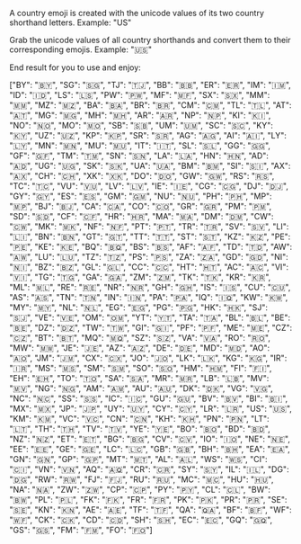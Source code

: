A country emoji is created with the unicode values of its two country shorthand letters. 
Example: "US"

Grab the unicode values of all country shorthands and convert them to their corresponding emojis.
Example: "🇺🇸"

End result for you to use and enjoy:

["BY": "🇧🇾", "SG": "🇸🇬", "TJ": "🇹🇯", "BB": "🇧🇧", "ER": "🇪🇷", "IM": "🇮🇲", "ID": "🇮🇩", "LS": "🇱🇸", "PW": "🇵🇼", "MF": "🇲🇫", "SX": "🇸🇽", "MM": "🇲🇲", "MZ": "🇲🇿", "BA": "🇧🇦", "BR": "🇧🇷", "CM": "🇨🇲", "TL": "🇹🇱", "AT": "🇦🇹", "MG": "🇲🇬", "MH": "🇲🇭", "AR": "🇦🇷", "NP": "🇳🇵", "KI": "🇰🇮", "NO": "🇳🇴", "MO": "🇲🇴", "SB": "🇸🇧", "UM": "🇺🇲", "SC": "🇸🇨", "KY": "🇰🇾", "UZ": "🇺🇿", "KP": "🇰🇵", "SR": "🇸🇷", "AG": "🇦🇬", "AI": "🇦🇮", "LY": "🇱🇾", "MN": "🇲🇳", "MU": "🇲🇺", "IT": "🇮🇹", "SL": "🇸🇱", "GG": "🇬🇬", "GF": "🇬🇫", "TM": "🇹🇲", "SN": "🇸🇳", "LA": "🇱🇦", "HN": "🇭🇳", "AD": "🇦🇩", "UG": "🇺🇬", "SK": "🇸🇰", "UA": "🇺🇦", "BM": "🇧🇲", "SI": "🇸🇮", "AX": "🇦🇽", "CH": "🇨🇭", "XK": "🇽🇰", "DO": "🇩🇴", "GW": "🇬🇼", "RS": "🇷🇸", "TC": "🇹🇨", "VU": "🇻🇺", "LV": "🇱🇻", "IE": "🇮🇪", "CG": "🇨🇬", "DJ": "🇩🇯", "GY": "🇬🇾", "ES": "🇪🇸", "GM": "🇬🇲", "NU": "🇳🇺", "PH": "🇵🇭", "MP": "🇲🇵", "BJ": "🇧🇯", "CA": "🇨🇦", "CO": "🇨🇴", "GR": "🇬🇷", "PM": "🇵🇲", "SD": "🇸🇩", "CF": "🇨🇫", "HR": "🇭🇷", "MA": "🇲🇦", "DM": "🇩🇲", "CW": "🇨🇼", "MK": "🇲🇰", "NF": "🇳🇫", "PT": "🇵🇹", "TR": "🇹🇷", "SV": "🇸🇻", "LI": "🇱🇮", "BN": "🇧🇳", "GT": "🇬🇹", "TT": "🇹🇹", "ST": "🇸🇹", "KZ": "🇰🇿", "PE": "🇵🇪", "KE": "🇰🇪", "BQ": "🇧🇶", "BS": "🇧🇸", "AF": "🇦🇫", "TD": "🇹🇩", "AW": "🇦🇼", "LU": "🇱🇺", "TZ": "🇹🇿", "PS": "🇵🇸", "ZA": "🇿🇦", "GD": "🇬🇩", "NI": "🇳🇮", "BZ": "🇧🇿", "GL": "🇬🇱", "CC": "🇨🇨", "HT": "🇭🇹", "AC": "🇦🇨", "VI": "🇻🇮", "TG": "🇹🇬", "GA": "🇬🇦", "ZM": "🇿🇲", "TK": "🇹🇰", "KR": "🇰🇷", "ML": "🇲🇱", "RE": "🇷🇪", "NR": "🇳🇷", "GH": "🇬🇭", "IS": "🇮🇸", "CU": "🇨🇺", "AS": "🇦🇸", "TN": "🇹🇳", "IN": "🇮🇳", "PA": "🇵🇦", "IQ": "🇮🇶", "KW": "🇰🇼", "MY": "🇲🇾", "NL": "🇳🇱", "EG": "🇪🇬", "PG": "🇵🇬", "HK": "🇭🇰", "SJ": "🇸🇯", "VE": "🇻🇪", "OM": "🇴🇲", "YT": "🇾🇹", "TA": "🇹🇦", "BL": "🇧🇱", "BE": "🇧🇪", "DZ": "🇩🇿", "TW": "🇹🇼", "GI": "🇬🇮", "PF": "🇵🇫", "ME": "🇲🇪", "CZ": "🇨🇿", "BT": "🇧🇹", "MQ": "🇲🇶", "SZ": "🇸🇿", "VA": "🇻🇦", "RO": "🇷🇴", "MW": "🇲🇼", "JE": "🇯🇪", "AZ": "🇦🇿", "DE": "🇩🇪", "MD": "🇲🇩", "AO": "🇦🇴", "JM": "🇯🇲", "CX": "🇨🇽", "JO": "🇯🇴", "LK": "🇱🇰", "KG": "🇰🇬", "IR": "🇮🇷", "MS": "🇲🇸", "SM": "🇸🇲", "SO": "🇸🇴", "HM": "🇭🇲", "FI": "🇫🇮", "EH": "🇪🇭", "TO": "🇹🇴", "SA": "🇸🇦", "MR": "🇲🇷", "LB": "🇱🇧", "MV": "🇲🇻", "NG": "🇳🇬", "AM": "🇦🇲", "AU": "🇦🇺", "DK": "🇩🇰", "VG": "🇻🇬", "NC": "🇳🇨", "SS": "🇸🇸", "IC": "🇮🇨", "GU": "🇬🇺", "BV": "🇧🇻", "BI": "🇧🇮", "MX": "🇲🇽", "JP": "🇯🇵", "UY": "🇺🇾", "CY": "🇨🇾", "LR": "🇱🇷", "US": "🇺🇸", "KM": "🇰🇲", "VC": "🇻🇨", "CN": "🇨🇳", "KH": "🇰🇭", "PN": "🇵🇳", "LT": "🇱🇹", "TH": "🇹🇭", "TV": "🇹🇻", "YE": "🇾🇪", "BO": "🇧🇴", "BD": "🇧🇩", "NZ": "🇳🇿", "ET": "🇪🇹", "BG": "🇧🇬", "CV": "🇨🇻", "IO": "🇮🇴", "NE": "🇳🇪", "EE": "🇪🇪", "GE": "🇬🇪", "LC": "🇱🇨", "GB": "🇬🇧", "BH": "🇧🇭", "EA": "🇪🇦", "GN": "🇬🇳", "GP": "🇬🇵", "MT": "🇲🇹", "AL": "🇦🇱", "WS": "🇼🇸", "CI": "🇨🇮", "VN": "🇻🇳", "AQ": "🇦🇶", "CR": "🇨🇷", "SY": "🇸🇾", "IL": "🇮🇱", "DG": "🇩🇬", "RW": "🇷🇼", "FJ": "🇫🇯", "RU": "🇷🇺", "MC": "🇲🇨", "HU": "🇭🇺", "NA": "🇳🇦", "ZW": "🇿🇼", "CP": "🇨🇵", "PY": "🇵🇾", "CL": "🇨🇱", "BW": "🇧🇼", "PL": "🇵🇱", "FK": "🇫🇰", "FR": "🇫🇷", "PK": "🇵🇰", "PR": "🇵🇷", "SE": "🇸🇪", "KN": "🇰🇳", "AE": "🇦🇪", "TF": "🇹🇫", "QA": "🇶🇦", "BF": "🇧🇫", "WF": "🇼🇫", "CK": "🇨🇰", "CD": "🇨🇩", "SH": "🇸🇭", "EC": "🇪🇨", "GQ": "🇬🇶", "GS": "🇬🇸", "FM": "🇫🇲", "FO": "🇫🇴"]
